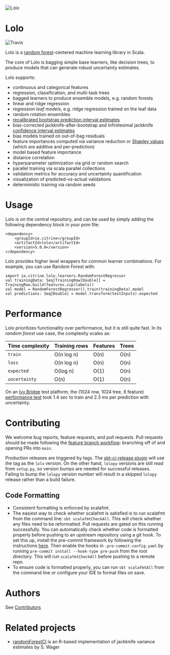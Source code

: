 ![Lolo](https://upload.wikimedia.org/wikipedia/commons/thumb/a/a8/Rainy_Lake_in_Lolo_National_Forest.jpg/284px-Rainy_Lake_in_Lolo_National_Forest.jpg)

Lolo
====

![Travis](https://travis-ci.org/CitrineInformatics/lolo.svg?branch=main)

Lolo is a [random forest](https://en.wikipedia.org/wiki/Lolo_National_Forest)-centered machine learning library in Scala.

The core of Lolo is bagging simple base learners, like decision trees, to produce models that can generate robust uncertainty estimates.

Lolo supports:
 * continuous and categorical features
 * regression, classification, and multi-task trees
 * bagged learners to produce ensemble models, e.g. random forests
 * linear and ridge regression
 * regression _leaf models_, e.g. ridge regression trained on the leaf data
 * random rotation ensembles
 * [recalibrated bootstrap prediction interval estimates](https://arxiv.org/abs/2205.02260)
 * bias-corrected jackknife-after-bootstrap and infinitesimal jackknife [confidence interval estimates](http://jmlr.org/papers/volume15/wager14a/wager14a.pdf)
 * bias models trained on out-of-bag residuals
 * feature importances computed via variance reduction or [Shapley values](https://proceedings.neurips.cc/paper/2017/hash/8a20a8621978632d76c43dfd28b67767-Abstract.html) (which are additive and per-prediction)
 * model based feature importance
 * distance correlation
 * hyperparameter optimization via grid or random search
 * parallel training via scala parallel collections
 * validation metrics for accuracy and uncertainty quantification
 * visualization of predicted-vs-actual validations
 * deterministic training via random seeds

# Usage
Lolo is on the central repository, and can be used by simply adding the following dependency block in your pom file:
```
<dependency>
    <groupId>io.citrine</groupId>
    <artifactId>lolo</artifactId>
    <version>5.0.0</version>
</dependency>
```
Lolo provides higher level wrappers for common learner combinations.
For example, you can use Random Forest with:
```
import io.citrine.lolo.learners.RandomForestRegressor
val trainingData: Seq[TrainingRow[Double]] = TrainingRow.build(features.zip(labels))
val model = RandomForestRegressor().train(trainingData).model
val predictions: Seq[Double] = model.transform(testInputs).expected
```

# Performance
Lolo prioritizes functionality over performance, but it is still quite fast.  In its _random forest_ use case, the complexity scales as:

| Time complexity | Training rows | Features | Trees |
|-----------------|--------|-------|-------|
| `train`         | O(n log n) | O(n) | O(n) |
| `loss`          | O(n log n) | O(n) | O(n) |
| `expected`      | O(log n) | O(1) | O(n) |
| `uncertainty`   | O(n) | O(1) | O(n) |

On an [Ivy Bridge](http://ark.intel.com/products/77780/Intel-Core-i7-4930K-Processor-12M-Cache-up-to-3_90-GHz) test platform, the (1024 row, 1024 tree, 8 feature) [performance test](src/test/scala/io/citrine/lolo/PerformanceTest.scala) took 1.4 sec to train and 2.3 ms per prediction with uncertainty.


# Contributing
We welcome bug reports, feature requests, and pull requests.
Pull requests should be made following the [feature branch workflow](https://www.atlassian.com/git/tutorials/comparing-workflows/feature-branch-workflow): branching off of and opening PRs into `main`.

Production releases are triggered by tags.
The [sbt-ci-release plugin](https://github.com/olafurpg/sbt-ci-release) will use the tag as the `lolo` version.
On the other hand, `lolopy` versions are still read from `setup.py`, so version bumps are needed for successful releases.
Failing to bump the `lolopy` version number will result in a skipped `lolopy` release rather than a build failure.

## Code Formatting
- Consistent formatting is enforced by scalafmt.
- The easiest way to check whether scalafmt is satisfied is to run scalafmt from the command line: `sbt scalafmtCheckAll`.
  This will check whether any files need to be reformatted.
  Pull requests are gated on this running successfully.
  You can automatically check whether code is formatted properly before pushing to an upstream repository using a git hook.
  To set this up, install the pre-commit framework by following the instructions [here](https://pre-commit.com/#installation).
  Then enable the hooks in `.pre-commit-config.yaml` by running `pre-commit install --hook-type pre-push` from the root directory.
  This will run `scalafmtCheckAll` before pushing to a remote repo.
- To ensure code is formatted properly, you can run `sbt scalafmtAll` from the command line or configure your IDE to format files on save.

# Authors

See [Contributors](https://github.com/CitrineInformatics/lolo/graphs/contributors)
 
# Related projects
 * [randomForestCI](https://github.com/swager/randomForestCI) is an R-based implementation of jackknife variance estimates by S. Wager
